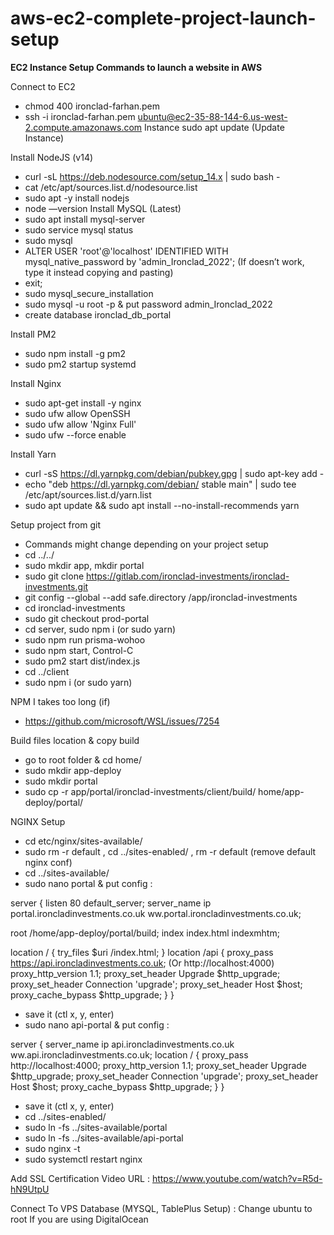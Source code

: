 # aws-ec2-complete-project-launch-setup

<b>EC2 Instance Setup Commands to launch a website in AWS</b>

Connect to EC2
- chmod 400 ironclad-farhan.pem
- ssh -i ironclad-farhan.pem ubuntu@ec2-35-88-144-6.us-west-2.compute.amazonaws.com
Instance
sudo apt update (Update Instance)

Install NodeJS (v14)
- curl -sL https://deb.nodesource.com/setup_14.x | sudo bash -
- cat /etc/apt/sources.list.d/nodesource.list
- sudo apt -y install nodejs
- node —version
Install MySQL (Latest)
- sudo apt install mysql-server
- sudo service mysql status
- sudo mysql
- ALTER USER 'root'@'localhost' IDENTIFIED WITH mysql_native_password by 'admin_Ironclad_2022'; (If doesn’t work, type it instead copying and pasting)
- exit;
- sudo mysql_secure_installation
- sudo mysql -u root -p & put password admin_Ironclad_2022
- create database ironclad_db_portal

Install PM2
- sudo npm install -g pm2
- sudo pm2 startup systemd

Install Nginx
- sudo apt-get install -y nginx
- sudo ufw allow OpenSSH
- sudo ufw allow 'Nginx Full'
- sudo ufw --force enable

Install Yarn
- curl -sS https://dl.yarnpkg.com/debian/pubkey.gpg | sudo apt-key add -
- echo "deb https://dl.yarnpkg.com/debian/ stable main" | sudo tee /etc/apt/sources.list.d/yarn.list
- sudo apt update && sudo apt install --no-install-recommends yarn

Setup project from git
- Commands might change depending on your project setup
- cd ../../
- sudo mkdir app, mkdir portal
- sudo git clone https://gitlab.com/ironclad-investments/ironclad-investments.git
- git config --global --add safe.directory /app/ironclad-investments
- cd ironclad-investments
- sudo git checkout prod-portal
- cd server, sudo npm i (or sudo yarn)
- sudo npm run prisma-wohoo
- sudo npm start, Control-C
- sudo pm2 start dist/index.js
- cd ../client
- sudo npm i (or sudo yarn)

NPM I takes too long (if)
- https://github.com/microsoft/WSL/issues/7254

Build files location & copy build
- go to root folder & cd home/
- sudo mkdir app-deploy
- sudo mkdir portal
- sudo cp -r app/portal/ironclad-investments/client/build/ home/app-deploy/portal/

NGINX Setup
- cd etc/nginx/sites-available/
- sudo rm -r default ,  cd ../sites-enabled/ , rm -r default (remove default nginx conf)
- cd ../sites-available/
- sudo nano portal & put config :

server {
  listen 80 default_server;
  server_name ip portal.ironcladinvestments.co.uk ww.portal.ironcladinvestments.co.uk;

  root /home/app-deploy/portal/build;
  index index.html indexmhtm;

 location / {
  try_files $uri /index.html;
  }
  location /api {
        proxy_pass https://api.ironcladinvestments.co.uk; (Or http://localhost:4000)
        proxy_http_version 1.1;
        proxy_set_header Upgrade $http_upgrade;
        proxy_set_header Connection 'upgrade';
        proxy_set_header Host $host;
        proxy_cache_bypass $http_upgrade;
  }
}

- save it (ctl x, y, enter)
- sudo nano api-portal & put config :

server {
    server_name ip api.ironcladinvestments.co.uk ww.api.ironcladinvestments.co.uk;
    location / {
        proxy_pass http://localhost:4000;
        proxy_http_version 1.1;
        proxy_set_header Upgrade $http_upgrade;
        proxy_set_header Connection 'upgrade';
        proxy_set_header Host $host;
        proxy_cache_bypass $http_upgrade;
    }
}

- save it (ctl x, y, enter)
- cd ../sites-enabled/
- sudo ln -fs ../sites-available/portal
- sudo ln -fs ../sites-available/api-portal
- sudo nginx -t
- sudo systemctl restart nginx


Add SSL Certification Video URL :  https://www.youtube.com/watch?v=R5d-hN9UtpU

Connect To VPS Database (MYSQL, TablePlus Setup) : Change ubuntu to root
If you are using DigitalOcean

